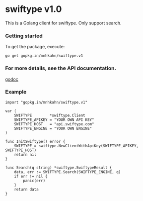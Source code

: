 swiftype v1.0
========

This is a Golang client for swiftype. Only support search.

### Getting started

To get the package, execute:

	go get gopkg.in/mnhkahn/swiftype.v1

### For more details, see the API documentation.

[godoc](https://godoc.org/github.com/mnhkahn/swiftype)

### Example

	import "gopkg.in/mnhkahn/swiftype.v1"

	var (
		SWIFTYPE        *swiftype.Client
		SWIFTYPE_APIKEY = "YOUR OWN API KEY"
		SWIFTYPE_HOST   = "api.swiftype.com"
		SWIFTYPE_ENGINE = "YOUR OWN ENGINE"
	)

	func InitSwiftype() error {
		SWIFTYPE = swiftype.NewClientWithApiKey(SWIFTYPE_APIKEY, SWIFTYPE_HOST)
		return nil
	}

	func Search(q string) *swiftype.SwiftypeResult {
		data, err := SWIFTYPE.Search(SWIFTYPE_ENGINE, q)
		if err != nil {
			panic(err)
		}
		return data
	}
